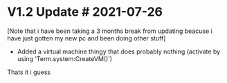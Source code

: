 # V1.2 Update # 2021-07-26

[Note that i have been taking a 3 months break from updating beacuse i have just gotten my new pc and been doing other stuff]

* Added a virtual machine thingy that does probably nothing (activate by using 'Term.system:CreateVM()')

Thats it i guess
